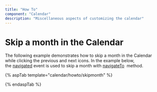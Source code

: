 ```yaml
---
title: "How To"
component: "Calendar"
description: "Miscellaneous aspects of customizing the calendar"
---
```


# Skip a month in the Calendar

The following example demonstrates how to skip a month in the Calendar while clicking the previous and next icons. In the example below,  the [navigated](https://help.syncfusion.com/cr/aspnetcore-js2/Syncfusion.EJ2.Calendars.Calendar.html#Syncfusion_EJ2_Calendars_Calendar_Navigated) event is used to skip a month with [navigateTo](https://help.syncfusion.com/cr/aspnetcore-js2/Syncfusion.EJ2.Calendars.Calendar.html#Syncfusion_EJ2_Calendars_Calendar_Navigated)
  method.

{% aspTab template="calendar/howto/skipmonth" %}

{% endaspTab %}